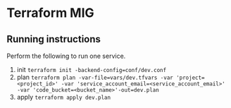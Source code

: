 # Terraform MIG

## Running instructions
Perform the following to run one service.
1. init
```terraform init -backend-config=conf/dev.conf```
2. plan
```terraform plan -var-file=vars/dev.tfvars -var 'project=<project_id>' -var 'service_account_email=<service_account_email>' -var 'code_bucket=<bucket_name>'-out=dev.plan```
3. apply
```terraform apply dev.plan```
